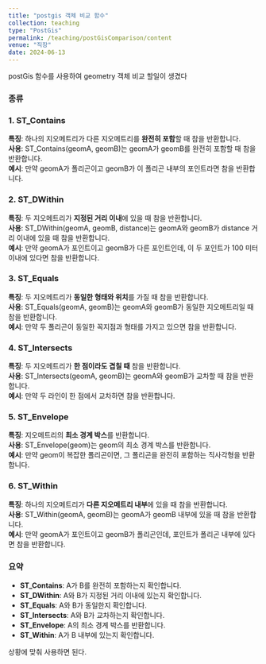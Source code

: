 ```yaml
---
title: "postgis 객체 비교 함수"
collection: teaching
type: "PostGis"
permalink: /teaching/postGisComparison/content
venue: "직장"
date: 2024-06-13
---
```

postGis 함수를 사용하여 geometry 객체 비교 할일이 생겼다

### 종류
### 1. ST_Contains 
   **특징**: 하나의 지오메트리가 다른 지오메트리를 **완전히 포함**할 때 참을 반환합니다.<br>
   **사용**: ST_Contains(geomA, geomB)는 geomA가 geomB를 완전히 포함할 때 참을 반환합니다. <br>
   **예시**: 만약 geomA가 폴리곤이고 geomB가 이 폴리곤 내부의 포인트라면 참을 반환합니다. <br>
### 2. ST_DWithin
   **특징**: 두 지오메트리가 **지정된 거리 이내**에 있을 때 참을 반환합니다.<br>
   **사용**: ST_DWithin(geomA, geomB, distance)는 geomA와 geomB가 distance 거리 이내에 있을 때 참을 반환합니다.<br>
   **예시**: 만약 geomA가 포인트이고 geomB가 다른 포인트인데, 이 두 포인트가 100 미터 이내에 있다면 참을 반환합니다.<br>
### 3. ST_Equals
   **특징**: 두 지오메트리가 **동일한 형태와 위치**를 가질 때 참을 반환합니다.<br>
   **사용**: ST_Equals(geomA, geomB)는 geomA와 geomB가 동일한 지오메트리일 때 참을 반환합니다.<br>
   **예시**: 만약 두 폴리곤이 동일한 꼭지점과 형태를 가지고 있으면 참을 반환합니다.<br>
### 4. ST_Intersects
   **특징**: 두 지오메트리가 **한 점이라도 겹칠 때** 참을 반환합니다.<br>
   **사용**: ST_Intersects(geomA, geomB)는 geomA와 geomB가 교차할 때 참을 반환합니다.<br>
   **예시**: 만약 두 라인이 한 점에서 교차하면 참을 반환합니다.<br>
### 5. ST_Envelope
   **특징**: 지오메트리의 **최소 경계 박스**를 반환합니다.<br>
   **사용**: ST_Envelope(geom)는 geom의 최소 경계 박스를 반환합니다.<br>
   **예시**: 만약 geom이 복잡한 폴리곤이면, 그 폴리곤을 완전히 포함하는 직사각형을 반환합니다.<br>
### 6. ST_Within
   **특징**: 하나의 지오메트리가 **다른 지오메트리 내부**에 있을 때 참을 반환합니다.<br>
   **사용**: ST_Within(geomA, geomB)는 geomA가 geomB 내부에 있을 때 참을 반환합니다.<br>
   **예시**: 만약 geomA가 포인트이고 geomB가 폴리곤인데, 포인트가 폴리곤 내부에 있다면 참을 반환합니다.<br>
   
### 요약
- **ST_Contains**: A가 B를 완전히 포함하는지 확인합니다.<br>
- **ST_DWithin**: A와 B가 지정된 거리 이내에 있는지 확인합니다.<br>
- **ST_Equals**: A와 B가 동일한지 확인합니다.<br>
- **ST_Intersects**: A와 B가 교차하는지 확인합니다.<br>
- **ST_Envelope**: A의 최소 경계 박스를 반환합니다.<br>
- **ST_Within**: A가 B 내부에 있는지 확인합니다.<br>

상황에 맞춰 사용하면 된다.